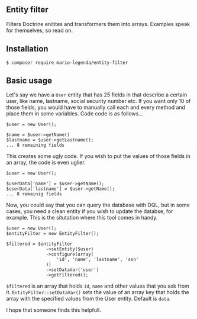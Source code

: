 ## Entity filter

Filters Doctrine enitites and transformers them into arrays. Examples speak for themselves, so read on.

## Installation

`$ composer require mario-legenda/entity-filter`

## Basic usage

Let's say we have a `User` entity that has 25 fields in that describe a certain user, like name, lastname,
social security number etc. If you want only 10 of those fields, you would have to manually call each and
every method and place them in some variables. Code code is as follows...

```
$user = new User();

$name = $user->getName()
$lastname = $user->getLastname();
... 8 remaining fields
```

This creates some ugly code. If you wish to put the values of those fields in an array, the code is even
uglier.

```
$user = new User();

$userData['name'] = $user->getName();
$userData['lastname'] = $user->getName();
... 8 remainig fields
```

Now, you could say that you can query the database with DQL, but in some cases, you need a clean entity if you
wish to update the databse, for example. This is the situtation where this tool comes in handy.

```
$user = new User();
$entityFilter = new EntityFilter();

$filtered = $entityFilter
               ->setEntity($user)
               ->configure(array(
                   'id', 'name', 'lastname', 'ssn'
               ))
               ->setDataVar('user')
               ->getFiltered();
```

`$filtered` is an array that holds `id`, `name` and other values that you ask from it. `EntityFilter::setDataVar()`
sets the value of an array key that holds the array with the specified values from the User entity. Default
is `data`.

I hope that someone finds this helpfull.



